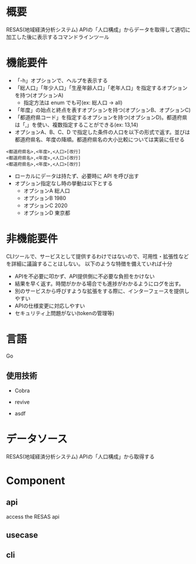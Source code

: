 # 概要
RESAS(地域経済分析システム) APIの「人口構成」からデータを取得して適切に加工した後に表示するコマンドラインツール

# 機能要件
- 「-h」オプションで、ヘルプを表示する
- 「総人口」「年少人口」「生産年齢人口」「老年人口」を指定するオプションを持つ(オプションA)
    - 指定方法は enum でも可(ex: 総人口 → all)
- 「年度」の始点と終点を表すオプションを持つ(オプションB、オプションC)
- 「都道府県コード」を指定するオプションを持つ(オプションD)。都道府県は「,」を使い、複数指定することができる(ex: 13,14)
- オプションA、B、C、D で指定した条件の人口を以下の形式で返す。並びは都道府県名、年度の降順。都道府県名の大小比較については実装に任せる

```
<都道府県名>,<年度>,<人口>[改行]
<都道府県名>,<年度>,<人口>[改行]
<都道府県名>,<年度>,<人口>[改行]
```

- ローカルにデータは持たず、必要時に API を呼び出す
- オプション指定なし時の挙動は以下とする
    - オプションA 総人口
    - オプションB 1980
    - オプションC 2020
    - オプションD 東京都

# 非機能要件
CLIツールで、サービスとして提供するわけではないので、可用性・拡張性などを詳細に議論することはしない。
以下のような特徴を備えていれば十分

* APIを不必要に叩かず、API提供側に不必要な負担をかけない
* 結果を早く返す。時間がかかる場合でも進捗がわかるようにログを出す。
* 別のサービスから呼びすような拡張をする際に、インターフェースを提供しやすい
* APIの仕様変更に対応しやすい
* セキュリティ上問題がない(tokenの管理等)

# 言語
Go

## 使用技術
* Cobra

* revive
* asdf


# データソース
RESAS(地域経済分析システム) APIの「人口構成」から取得する

# Component
## api
access the RESAS api
## usecase

## cli



